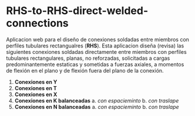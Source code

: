 RHS-to-RHS-direct-welded-connections
====================================

Aplicacion web para el diseño de conexiones soldadas entre miembros con perfiles tubulares rectangualres (**RHS**).
Esta aplicacion diseña (revisa) las siguientes conexiones soldadas directamente entre miembros con perfiles tubulares rectangulares, planas, no reforzadas, solicitadas a cargas predominantemente estaticas y sometidas a fuerzas axiales, a momentos de flexión en el plano y de flexión fuera del plano de la conexión.

1. **Conexiones en Y** 
2. **Conexiones en T** 
3. **Conexiones en X** 
4. **Conexiones en K balanceadas** 
	a. *con espacieminto* 
	b. *con traslape*  
5. **Conexiones en N balanceadas** 
    	a. *con espacieminto* 
	b. *con traslape* 




